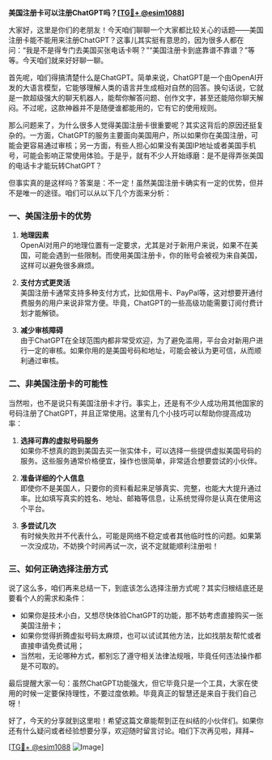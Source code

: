 **美国注册卡可以注册ChatGPT吗？[[TG💪+ @esim1088](https://t.me/s/esim1088)]**

大家好，这里是你们的老朋友！今天咱们聊聊一个大家都比较关心的话题——美国注册卡能不能用来注册ChatGPT？这事儿其实挺有意思的，因为很多人都在问：“我是不是得专门去美国买张电话卡啊？”“美国注册卡到底靠谱不靠谱？”等等。今天咱们就来好好聊一聊。

首先呢，咱们得搞清楚什么是ChatGPT。简单来说，ChatGPT是一个由OpenAI开发的大语言模型，它能够理解人类的语言并生成相对自然的回答。换句话说，它就是一款超级强大的聊天机器人，能帮你解答问题、创作文字，甚至还能陪你聊天解闷。不过呢，这款神器并不是随便谁都能用的，它有它的使用规则。

那么问题来了，为什么很多人觉得美国注册卡很重要呢？其实这背后的原因还挺复杂的。一方面，ChatGPT的服务主要面向美国用户，所以如果你在美国注册，可能会更容易通过审核；另一方面，有些人担心如果没有美国IP地址或者美国手机号，可能会影响正常使用体验。于是乎，就有不少人开始琢磨：是不是得弄张美国的电话卡才能玩转ChatGPT？

但事实真的是这样吗？答案是：不一定！虽然美国注册卡确实有一定的优势，但并不是唯一的途径。咱们可以从以下几个方面来分析：

### 一、美国注册卡的优势

1. **地理因素**  
   OpenAI对用户的地理位置有一定要求，尤其是对于新用户来说，如果不在美国，可能会遇到一些限制。而使用美国注册卡，你的账号会被视为来自美国，这样可以避免很多麻烦。

2. **支付方式更灵活**  
   美国注册卡通常支持多种支付方式，比如信用卡、PayPal等，这对想要开通付费服务的用户来说非常方便。毕竟，ChatGPT的一些高级功能需要订阅付费计划才能解锁。

3. **减少审核障碍**  
   由于ChatGPT在全球范围内都非常受欢迎，为了避免滥用，平台会对新用户进行一定的审核。如果你用的是美国号码和地址，可能会被认为更可信，从而顺利通过审核。

### 二、非美国注册卡的可能性

当然啦，也不是说只有美国注册卡才行。事实上，还是有不少人成功用其他国家的号码注册了ChatGPT，并且正常使用。这里有几个小技巧可以帮助你提高成功率：

1. **选择可靠的虚拟号码服务**  
   如果你不想真的跑到美国去买一张实体卡，可以选择一些提供虚拟美国号码的服务。这些服务通常价格便宜，操作也很简单，非常适合想要尝试的小伙伴。

2. **准备详细的个人信息**  
   即使你不是美国人，只要你的资料看起来足够真实、完整，也能大大提升通过率。比如填写真实的姓名、地址、邮箱等信息，让系统觉得你是认真在使用这个平台。

3. **多尝试几次**  
   有时候失败并不代表什么，可能是网络不稳定或者其他临时性的问题。如果第一次没成功，不妨换个时间再试一次，说不定就能顺利注册啦！

### 三、如何正确选择注册方式

说了这么多，咱们再来总结一下，到底该怎么选择注册方式呢？其实归根结底还是要看个人的需求和条件：

- 如果你是技术小白，又想尽快体验ChatGPT的功能，那不妨考虑直接购买一张美国注册卡；
- 如果你觉得折腾虚拟号码太麻烦，也可以试试其他方法，比如找朋友帮忙或者直接申请免费试用；
- 当然啦，无论哪种方式，都别忘了遵守相关法律法规哦，毕竟任何违法操作都是不可取的。

最后提醒大家一句：虽然ChatGPT功能强大，但它毕竟只是一个工具，大家在使用的时候一定要保持理性，不要过度依赖。毕竟真正的智慧还是来自于我们自己呀！

好了，今天的分享就到这里啦！希望这篇文章能帮到正在纠结的小伙伴们。如果你还有什么疑问或者经验想要分享，欢迎随时留言讨论。咱们下次再见啦，拜拜~

[[TG💪+ @esim1088](https://t.me/s/esim1088) ![Image](https://i.postimg.cc/4NQfJmqS/Snipaste-2025-05-13-00-14-12.png)]